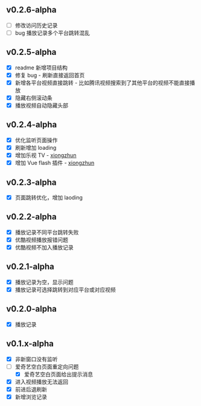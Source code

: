## v0.2.6-alpha

- [ ] 修改访问历史记录
- [ ] bug 播放记录多个平台跳转混乱

## v0.2.5-alpha

- [x] readme 新增项目结构
- [x] 修复 bug - 刷新直接返回首页
- [x] 新增各平台视频直接跳转 - 比如腾讯视频搜索到了其他平台的视频不能直接播放
- [x] 隐藏右侧滚动条
- [x] 播放视频自动隐藏头部

## v0.2.4-alpha

- [x] 优化监听页面操作
- [x] 刷新增加 loading
- [x] 增加乐视 TV - [xiongzhun](https://gitee.com/xz2048)
- [x] 增加 Vue flash 插件 - [xiongzhun](https://gitee.com/xz2048)

## v0.2.3-alpha

- [x] 页面跳转优化，增加 laoding

## v0.2.2-alpha

- [x] 播放记录不同平台跳转失败
- [x] 优酷视频播放报错问题
- [x] 优酷视频不加入播放记录

## v0.2.1-alpha

- [x] 播放记录为空，显示问题
- [x] 播放记录可选择跳转到对应平台或对应视频

## v0.2.0-alpha

- [x] 播放记录

## v0.1.x-alpha

- [x] 非新窗口没有监听
- [ ] 爱奇艺空白页面重定向问题
  - [x] 爱奇艺空白页面给出提示消息
- [x] 进入视频播放无法返回
- [x] 前进后退刷新
- [x] 新增浏览记录
